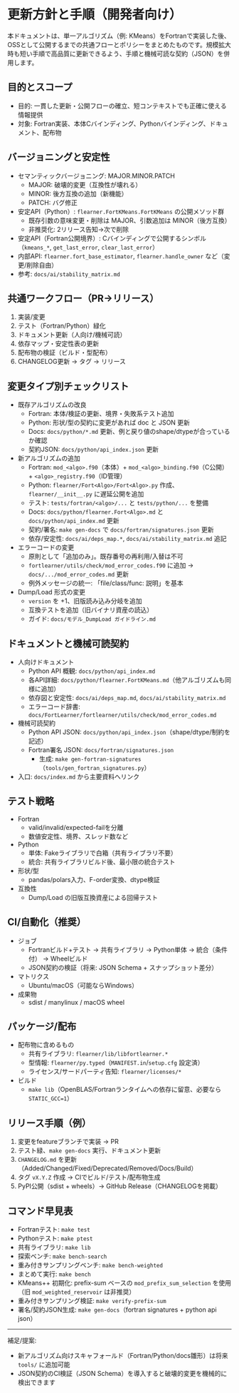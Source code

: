 # 更新方針と手順（開発者向け）

本ドキュメントは、単一アルゴリズム（例: KMeans）をFortranで実装した後、OSSとして公開するまでの共通フローとポリシーをまとめたものです。規模拡大時も短い手順で高品質に更新できるよう、手順と機械可読な契約（JSON）を併用します。

## 目的とスコープ
- 目的: 一貫した更新・公開フローの確立、短コンテキストでも正確に使える情報提供
- 対象: Fortran実装、本体Cバインディング、Pythonバインディング、ドキュメント、配布物

## バージョニングと安定性
- セマンティックバージョニング: MAJOR.MINOR.PATCH
  - MAJOR: 破壊的変更（互換性が壊れる）
  - MINOR: 後方互換の追加（新機能）
  - PATCH: バグ修正
- 安定API（Python）: `flearner.FortKMeans.FortKMeans` の公開メソッド群
  - 既存引数の意味変更・削除は MAJOR、引数追加は MINOR（後方互換）
  - 非推奨化: 2リリース告知→次で削除
- 安定API（Fortran公開境界）: Cバインディングで公開するシンボル（`kmeans_*`, `get_last_error`, `clear_last_error`）
- 内部API: `flearner.fort_base_estimator`, `flearner.handle_owner` など（変更/削除自由）
- 参考: `docs/ai/stability_matrix.md`

## 共通ワークフロー（PR→リリース）
1) 実装/変更
2) テスト（Fortran/Python）緑化
3) ドキュメント更新（人向け/機械可読）
4) 依存マップ・安定性表の更新
5) 配布物の検証（ビルド・型配布）
6) CHANGELOG更新 → タグ → リリース

## 変更タイプ別チェックリスト
- 既存アルゴリズムの改良
  - Fortran: 本体/検証の更新、境界・失敗系テスト追加
  - Python: 形状/型の契約に変更があれば doc と JSON 更新
  - Docs: `docs/python/*.md` 更新、例と戻り値のshape/dtypeが合っているか確認
  - 契約JSON: `docs/python/api_index.json` 更新
- 新アルゴリズムの追加
  - Fortran: `mod_<algo>.f90`（本体）+ `mod_<algo>_binding.f90`（C公開）+ `<algo>_registry.f90`（ID管理）
  - Python: `flearner/Fort<Algo>/Fort<Algo>.py` 作成、`flearner/__init__.py` に遅延公開を追加
  - テスト: `tests/fortran/<algo>/...` と `tests/python/...` を整備
  - Docs: `docs/python/flearner.Fort<Algo>.md` と `docs/python/api_index.md` 更新
  - 契約/署名: `make gen-docs` で `docs/fortran/signatures.json` 更新
  - 依存/安定性: `docs/ai/deps_map.*`, `docs/ai/stability_matrix.md` 追記
- エラーコードの変更
  - 原則として「追加のみ」。既存番号の再利用/入替は不可
  - `fortlearner/utils/check/mod_error_codes.f90` に追加 → `docs/.../mod_error_codes.md` 更新
  - 例外メッセージの統一: 「file/class/func: 説明」を基本
- Dump/Load 形式の変更
  - `version` を +1、旧版読み込み分岐を追加
  - 互換テストを追加（旧バイナリ資産の読込）
  - ガイド: `docs/モデル_DumpLoad ガイドライン.md`

## ドキュメントと機械可読契約
- 人向けドキュメント
  - Python API 概観: `docs/python/api_index.md`
  - 各API詳細: `docs/python/flearner.FortKMeans.md`（他アルゴリズムも同様に追加）
  - 依存図と安定性: `docs/ai/deps_map.md`, `docs/ai/stability_matrix.md`
  - エラーコード辞書: `docs/FortLearner/fortlearner/utils/check/mod_error_codes.md`
- 機械可読契約
  - Python API JSON: `docs/python/api_index.json`（shape/dtype/制約を記述）
  - Fortran署名 JSON: `docs/fortran/signatures.json`
    - 生成: `make gen-fortran-signatures`（`tools/gen_fortran_signatures.py`）
- 入口: `docs/index.md` から主要資料へリンク

## テスト戦略
- Fortran
  - valid/invalid/expected-failを分離
  - 数値安定性、境界、スレッド数など
- Python
  - 単体: Fakeライブラリで白箱（共有ライブラリ不要）
  - 統合: 共有ライブラリビルド後、最小限の統合テスト
- 形状/型
  - pandas/polars入力、F-order変換、dtype検証
- 互換性
  - Dump/Load の旧版互換資産による回帰テスト

## CI/自動化（推奨）
- ジョブ
  - Fortranビルド+テスト → 共有ライブラリ → Python単体 → 統合（条件付） → Wheelビルド
  - JSON契約の検証（将来: JSON Schema + スナップショット差分）
- マトリクス
  - Ubuntu/macOS（可能ならWindows）
- 成果物
  - sdist / manylinux / macOS wheel

## パッケージ/配布
- 配布物に含めるもの
  - 共有ライブラリ: `flearner/lib/libfortlearner.*`
  - 型情報: `flearner/py.typed`（`MANIFEST.in`/`setup.cfg` 設定済）
  - ライセンス/サードパーティ告知: `flearner/licenses/*`
- ビルド
  - `make lib`（OpenBLAS/Fortranランタイムへの依存に留意、必要なら `STATIC_GCC=1`）

## リリース手順（例）
1) 変更をfeatureブランチで実装 → PR
2) テスト緑、`make gen-docs` 実行、ドキュメント更新
3) `CHANGELOG.md` を更新（Added/Changed/Fixed/Deprecated/Removed/Docs/Build）
4) タグ `vX.Y.Z` 作成 → CIでビルド/テスト/配布物生成
5) PyPI公開（sdist + wheels）→ GitHub Release（CHANGELOGを掲載）

## コマンド早見表
- Fortranテスト: `make test`
- Pythonテスト: `make ptest`
- 共有ライブラリ: `make lib`
- 探索ベンチ: `make bench-search`
- 重み付きサンプリングベンチ: `make bench-weighted`
- まとめて実行: `make bench`
- KMeans++ 初期化: prefix-sum ベースの `mod_prefix_sum_selection` を使用（旧 `mod_weighted_reservoir` は非推奨）
- 重み付きサンプリング検証: `make verify-prefix-sum`
- 署名/契約JSON生成: `make gen-docs`（fortran signatures + python api json）

---
補足/提案:
- 新アルゴリズム向けスキャフォールド（Fortran/Python/docs雛形）は将来 `tools/` に追加可能
- JSON契約のCI検証（JSON Schema）を導入すると破壊的変更を機械的に検出できます
